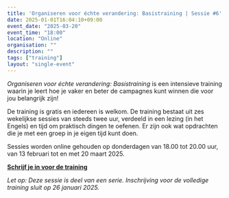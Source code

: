 ```yaml
---
title: 'Organiseren voor échte verandering: Basistraining | Sessie #6'
date: 2025-01-01T16:04:10+09:00
event_date: "2025-03-20"
event_time: "18:00"
location: "Online"
organisation: ""
description: ""
tags: ["training"]
layout: "single-event"
---
```


*Organiseren voor échte verandering: Basistraining* is een intensieve training waarin je leert hoe je vaker en beter de campagnes kunt winnen die voor jou belangrijk zijn!

De training is gratis en iedereen is welkom. De training bestaat uit zes wekelijkse sessies van steeds twee uur, verdeeld in een lezing (in het Engels) en tijd om praktisch dingen te oefenen. Er zijn ook wat opdrachten die je met een groep in je eigen tijd kunt doen. 

Sessies worden online gehouden op donderdagen van 18.00 tot 20.00 uur, van 13 februari tot en met 20 maart 2025.

[**Schrijf je in voor de training**](https://tally.so/r/wLM27y)

*Let op: Deze sessie is deel van een serie. Inschrijving voor de volledige training sluit op 26 januari 2025.*
